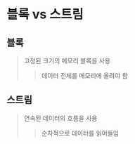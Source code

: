 # 블록 vs 스트림

## 블록

> 고정된 크기의 메모리 블록을 사용
>
> > 데이터 전체를 메모리에 올려야 함

## 스트림

> 연속된 데이터의 흐름을 사용
>
> > 순차적으로 데이터를 읽어들임
